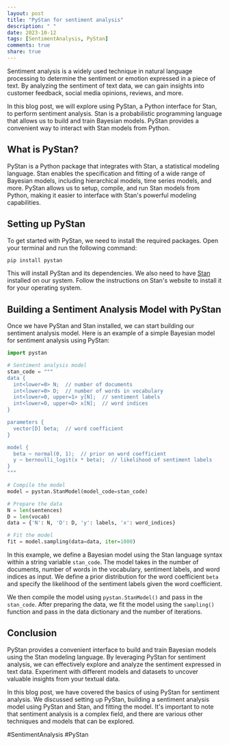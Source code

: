 ```yaml
---
layout: post
title: "PyStan for sentiment analysis"
description: " "
date: 2023-10-12
tags: [SentimentAnalysis, PyStan]
comments: true
share: true
---
```


Sentiment analysis is a widely used technique in natural language processing to determine the sentiment or emotion expressed in a piece of text. By analyzing the sentiment of text data, we can gain insights into customer feedback, social media opinions, reviews, and more.

In this blog post, we will explore using PyStan, a Python interface for Stan, to perform sentiment analysis. Stan is a probabilistic programming language that allows us to build and train Bayesian models. PyStan provides a convenient way to interact with Stan models from Python.

## What is PyStan?

PyStan is a Python package that integrates with Stan, a statistical modeling language. Stan enables the specification and fitting of a wide range of Bayesian models, including hierarchical models, time series models, and more. PyStan allows us to setup, compile, and run Stan models from Python, making it easier to interface with Stan's powerful modeling capabilities.

## Setting up PyStan

To get started with PyStan, we need to install the required packages. Open your terminal and run the following command:

```python
pip install pystan
```

This will install PyStan and its dependencies. We also need to have [Stan](https://mc-stan.org/) installed on our system. Follow the instructions on Stan's website to install it for your operating system.

## Building a Sentiment Analysis Model with PyStan

Once we have PyStan and Stan installed, we can start building our sentiment analysis model. Here is an example of a simple Bayesian model for sentiment analysis using PyStan:

```python
import pystan

# Sentiment analysis model
stan_code = """
data {
  int<lower=0> N;  // number of documents
  int<lower=0> D;  // number of words in vocabulary
  int<lower=0, upper=1> y[N];  // sentiment labels
  int<lower=0, upper=D> x[N];  // word indices
}

parameters {
  vector[D] beta;  // word coefficient
}

model {
  beta ~ normal(0, 1);  // prior on word coefficient
  y ~ bernoulli_logit(x * beta);  // likelihood of sentiment labels
}
"""

# Compile the model
model = pystan.StanModel(model_code=stan_code)

# Prepare the data
N = len(sentences)
D = len(vocab)
data = {'N': N, 'D': D, 'y': labels, 'x': word_indices}

# Fit the model
fit = model.sampling(data=data, iter=1000)
```

In this example, we define a Bayesian model using the Stan language syntax within a string variable `stan_code`. The model takes in the number of documents, number of words in the vocabulary, sentiment labels, and word indices as input. We define a prior distribution for the word coefficient `beta` and specify the likelihood of the sentiment labels given the word coefficient.

We then compile the model using `pystan.StanModel()` and pass in the `stan_code`. After preparing the data, we fit the model using the `sampling()` function and pass in the data dictionary and the number of iterations.

## Conclusion

PyStan provides a convenient interface to build and train Bayesian models using the Stan modeling language. By leveraging PyStan for sentiment analysis, we can effectively explore and analyze the sentiment expressed in text data. Experiment with different models and datasets to uncover valuable insights from your textual data.

In this blog post, we have covered the basics of using PyStan for sentiment analysis. We discussed setting up PyStan, building a sentiment analysis model using PyStan and Stan, and fitting the model. It's important to note that sentiment analysis is a complex field, and there are various other techniques and models that can be explored.

#SentimentAnalysis #PyStan